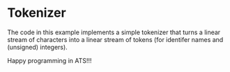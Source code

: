 # Tokenizer

The code in this example implements a simple
tokenizer that turns a linear stream of characters
into a linear stream of tokens (for identifer names
and (unsigned) integers).

Happy programming in ATS!!!
